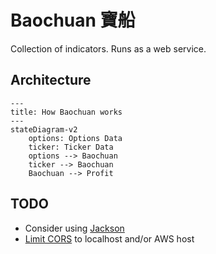 # Baochuan 寶船

Collection of indicators. Runs as a web service.

## Architecture

```mermaid
---
title: How Baochuan works
---
stateDiagram-v2
    options: Options Data
    ticker: Ticker Data
    options --> Baochuan
    ticker --> Baochuan
    Baochuan --> Profit
```

## TODO

* Consider using [Jackson](https://ktor.io/docs/jackson.html#register_jackson_converter)
* [Limit CORS](https://ktor.io/docs/cors.html#methods) to localhost and/or AWS host